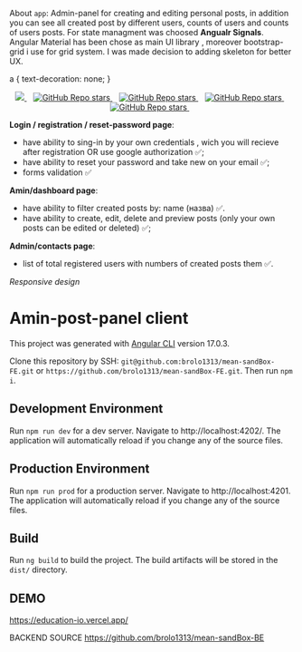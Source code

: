 About `app`:
Admin-panel for creating and editing personal posts, in addition you can see all created post  by different users, counts of users and counts of users posts.
For state managment was choosed **Angualr Signals**. 
Angular Material has been chose as main UI library , moreover bootstrap-grid i use for  grid system.
I was made decision to adding skeleton for better UX.

a {
  text-decoration: none;
}

<p align='center'>
 <a href="#">
    <img style="text-decoration:none" src="https://img.shields.io/badge/Angular-DD0031?style=for-the-badge&logo=angular&logoColor=white" />
  </a>&nbsp;&nbsp;
  <a href="#">
  <img alt="GitHub Repo stars" src="https://img.shields.io/badge/HTML5-E34F26?style=for-the-badge&logo=html5&logoColor=white">
</a>&nbsp;&nbsp;
  <a href="#">
  <img alt="GitHub Repo stars" src="https://img.shields.io/badge/TypeScript-007ACC?style=for-the-badge&logo=typescript&logoColor=white">
</a>&nbsp;&nbsp;
  <a href="#">
  <img alt="GitHub Repo stars" src="https://img.shields.io/badge/Material%20UI-007FFF?style=for-the-badge&logo=mui&logoColor=white">
</a>&nbsp;&nbsp;
  <a href="#">
  <img alt="GitHub Repo stars" src="https://img.shields.io/badge/Docker-2CA5E0?style=for-the-badge&logo=docker&logoColor=white">
</a>&nbsp;&nbsp;

</p>


**Login / registration / reset-password page**: 
- have ability to sing-in by your own credentials , wich you  will recieve  after registration OR use google authorization :white_check_mark:;
- have ability to reset your password and take new on your email :white_check_mark:;
- forms validation :white_check_mark:


**Amin/dashboard page**: 
- have ability to filter created posts by: name (назва) :white_check_mark:.
- have ability to create, edit, delete and preview posts (only your own posts can be edited or deleted) :white_check_mark:;

**Admin/contacts page**: 
- list of total registered users with numbers of created posts them :white_check_mark:.

*Responsive design*

# Amin-post-panel client

This project was generated with [Angular CLI](https://github.com/angular/angular-cli) version 17.0.3.

Clone this repository by SSH: `git@github.com:brolo1313/mean-sandBox-FE.git` or `https://github.com/brolo1313/mean-sandBox-FE.git`.
Then run `npm i`.

## Development Environment
Run `npm run dev` for a dev server. Navigate to http://localhost:4202/. The application will automatically reload if you change any of the source files.

## Production Environment
Run `npm run prod` for a production server. Navigate to http://localhost:4201. The application will automatically reload if you change any of the source files.

## Build

Run `ng build` to build the project. The build artifacts will be stored in the `dist/` directory.

## DEMO

https://education-io.vercel.app/

BACKEND SOURCE
https://github.com/brolo1313/mean-sandBox-BE
